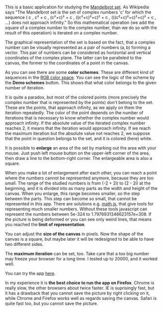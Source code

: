 <p>This is a basic application for studying the <a href="http://en.wikipedia.org/wiki/Mandelbrot_set">Mandelbrot set</a>. As Wikipedia says "The Mandelbrot set is the set of complex numbers 'c' for which the sequence ( c , c² + c , (c²+c)² + c , ((c²+c)²+c)² + c , (((c²+c)²+c)²+c)² + c , ...) does not approach infinity." So this mathematical operation (we add the square of a complex number to the complex number, than we do so with the result of this operation) is iterated on a complex number.</p> 

<p>The graphical representation of the set is based on the fact, that a complex number can be visually represented as a pair of numbers (a, b) forming a vector. This pair of numbers can be considered as horizontal and vertical coordinates of the complex plane. The latter can be paralleled to the canvas, the former to the coordinates of a point in the canvas.</p>

<p>As you can see there are some <strong>color schemes</strong>. These are different kind of sequences in the <a href="http://en.wikipedia.org/wiki/RGB_color_space">RGB color space</a>. You can see the logic of the scheme by the <strong>Demo schemes</strong> button. This shows that what color belongs to the given number of iteration.</p>

<p>It is quite a paradox, but most of the colored points (more precisely the complex number that is represented by the points) don't belong to the set. These are the points, that approach infinity, as we apply on them the iteration repeatedly. The color of the point depends on the number of iterations that is necessary to know whether the complex number would approach infinity. If the absolute value of the iterated complex number reaches 2, it means that the iteration would approach infinity. If we reach the maximum iteration but the absolute value not reaches 2, we suppose that the point in question belongs to the set, and it is colored (here) white.</p>

<p>It is possible to <strong>enlarge</strong> an area of the set by marking out the area with your mouse. Just push left mouse button on the upper-left corner of the area, then draw a line to the bottom-right corner. The enlargeable area is also a square.</p>

<p>When you make a lot of enlargement after each other, you can reach a point where the numbers cannot be represented anymore, because they are too small. The range of the studied numbers is from (-2 + 2i) to (2 - 2i) at the beginning, and it is divided into as many parts as the width and height of the canvas. When you enlarge, this range becomes smaller, so the step between the parts. This step can become so small, that cannot be represented in this app. There are solutions e.g. <a href="http://mathjs.org/">math.js</a>, that give tools for representing much smaller numbers. Without these tools javascript can represent the numbers between 5e-324 to 1.7976931348623157e+308. If the picture is being deformed or you can see only weird lines, that means you reached the <strong>limit of representation</strong>.</p>

<p>You can adjust the <strong>size of the canvas</strong> in pixels. Now the shape of the canvas is a square, but maybe later it will be redesigned to be able to have two different sides.</p>

<p>The <strong>maximum iteration</strong> can be set, too. Take care that a too big number may freeze your browser for a long time. I tested up to 20000, and it worked well.</p>

<p>You can try the app <a href="http://mandel.tompascall.com/">here</a>.</p>

<p>In my experience it is <strong>the best choice to run the app on Firefox</strong>. Chrome is really slow, the other browsers about twice faster. IE is suprisingly fast, but it has a drawback that you cannot save the picture by right clicking on it, while Chrome and Firefox works well as regards saving the canvas. Safari is quite fast too, but you cannot save the picture.</p>
